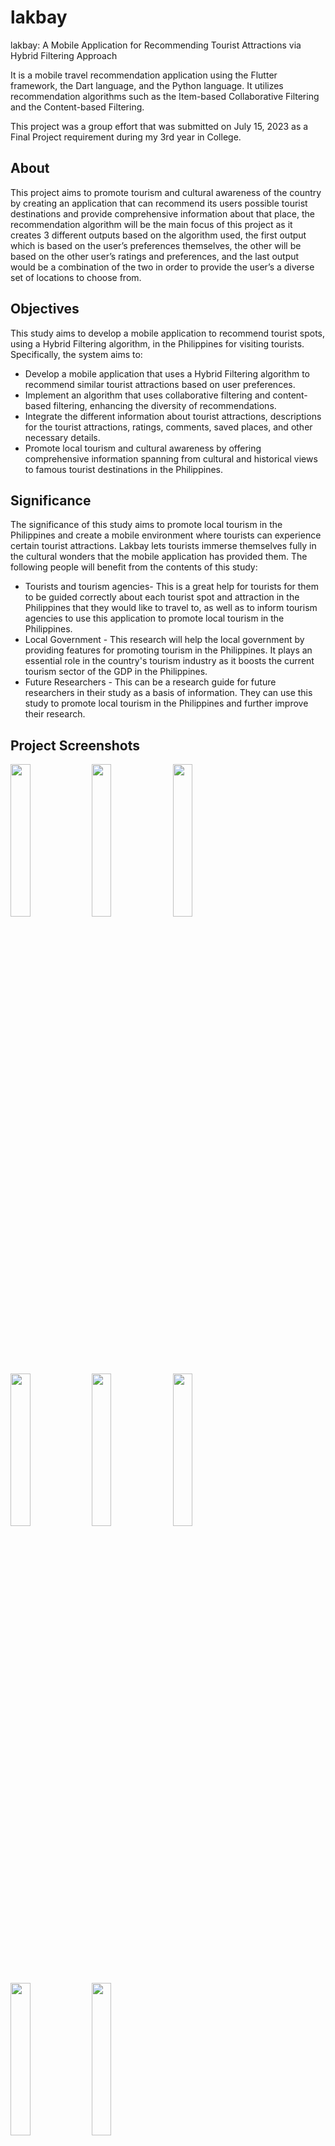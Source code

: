 # lakbay
lakbay: A Mobile Application for Recommending Tourist Attractions via Hybrid Filtering  Approach

It is a mobile travel recommendation application using  the Flutter framework, the Dart language, and the Python language.
It utilizes recommendation algorithms such as the Item-based Collaborative Filtering and the Content-based Filtering.

This project was a group effort that was submitted on July 15, 2023 as a Final Project requirement during my 3rd year in College.

## About
This project aims to promote tourism and cultural awareness of the country by creating an application that can recommend its users possible tourist destinations and provide comprehensive information about that place, the recommendation algorithm will be the main focus of this project as it creates 3 different outputs based on the algorithm used, the first output which is based on the user’s preferences themselves, the other will be based on the other user’s ratings and preferences, and the last output would be a combination of the two in order to provide the user’s a diverse set of locations to choose from.

## Objectives
This study aims to develop a mobile application to recommend tourist spots, using a Hybrid Filtering algorithm, in the Philippines for visiting tourists. Specifically, the system aims to:
- Develop a mobile application that uses a Hybrid Filtering algorithm to recommend similar tourist attractions based on user preferences.
- Implement an algorithm that uses collaborative filtering and content-based filtering, enhancing the diversity of recommendations.
- Integrate the different information about tourist attractions, descriptions for the tourist attractions, ratings, comments, saved places, and other necessary details.
- Promote local tourism and cultural awareness by offering comprehensive information spanning from cultural and historical views to famous tourist destinations in the Philippines.

## Significance
The significance of this study aims to promote local tourism in the Philippines and create a mobile environment where tourists can experience certain tourist attractions. Lakbay lets tourists immerse themselves fully in the cultural wonders that the mobile application has provided them. The following people will benefit from the contents of this study:
- Tourists and tourism agencies- This is a great help for tourists for them to be guided correctly about each tourist spot and attraction in the Philippines that they would like to travel to, as well as to inform tourism agencies to use this application to promote local tourism in the Philippines.
- Local Government - This research will help the local government by providing features for promoting tourism in the Philippines. It plays an essential role in the country's tourism industry as it boosts the current tourism sector of the GDP in the Philippines.
- Future Researchers - This can be a research guide for future researchers in their study as a basis of information. They can use this study to promote local tourism in the Philippines and further improve their research.

## Project Screenshots
<img src="/screenshots/StartUpScreen.png" width=25% height=25%>
<img src="/screenshots/SignInScreen.png" width=25% height=25%>
<img src="/screenshots/SignUpScreen.png" width=25% height=25%>
<img src="/screenshots/HomeScreen.png" width=25% height=25%>
<img src="/screenshots/PlaceScreen.png" width=25% height=25%>
<img src="/screenshots/PlaceCommentsScreen.png" width=25% height=25%>
<img src="/screenshots/SavedPlacesScreen.png" width=25% height=25%>
<img src="/screenshots/ProfileScreen.png" width=25% height=25%>
